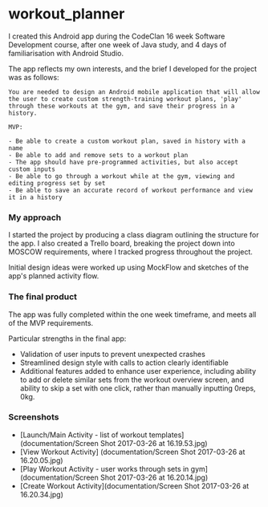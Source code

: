 # workout_planner

I created this Android app during the CodeClan 16 week Software Development course, after one week of Java study, and 4 days of familiarisation with Android Studio.

The app reflects my own interests, and the brief I developed for the project was as follows:

```
You are needed to design an Android mobile application that will allow the user to create custom strength-training workout plans, 'play' through these workouts at the gym, and save their progress in a history.

MVP:

- Be able to create a custom workout plan, saved in history with a name
- Be able to add and remove sets to a workout plan
- The app should have pre-programmed activities, but also accept custom inputs
- Be able to go through a workout while at the gym, viewing and editing progress set by set
- Be able to save an accurate record of workout performance and view it in a history

```

### My approach

I started the project by producing a class diagram outlining the structure for the app. I also created a Trello board, breaking the project down into MOSCOW requirements, where I tracked progress throughout the project.

Initial design ideas were worked up using MockFlow and sketches of the app's planned activity flow.

### The final product

The app was fully completed within the one week timeframe, and meets all of the MVP requirements. 

Particular strengths in the final app:

- Validation of user inputs to prevent unexpected crashes
- Streamlined design style with calls to action clearly identifiable
- Additional features added to enhance user experience, including ability to add or delete similar sets from the workout overview screen, and ability to skip a set with one click, rather than manually inputting 0reps, 0kg.

### Screenshots

- [Launch/Main Activity - list of workout templates] (documentation/Screen Shot 2017-03-26 at 16.19.53.jpg)
- [View Workout Activity] (documentation/Screen Shot 2017-03-26 at 16.20.05.jpg)
- [Play Workout Activity - user works through sets in gym](documentation/Screen Shot 2017-03-26 at 16.20.14.jpg)
- [Create Workout Activity](documentation/Screen Shot 2017-03-26 at 16.20.34.jpg)
